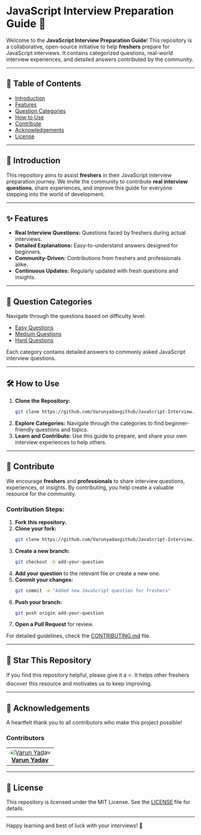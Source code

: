 # JavaScript Interview Preparation Guide 🎯

Welcome to the **JavaScript Interview Preparation Guide**! This repository is a collaborative, open-source initiative to help **freshers** prepare for JavaScript interviews. It contains categorized questions, real-world interview experiences, and detailed answers contributed by the community.

---

## 📖 Table of Contents

- [Introduction](#-introduction)
- [Features](#-features)
- [Question Categories](#-question-categories)
- [How to Use](#%EF%B8%8F-how-to-use)
- [Contribute](#-contribute)
- [Acknowledgements](#-acknowledgements)
- [License](#-license)

---

## 🔰 Introduction

This repository aims to assist **freshers** in their JavaScript interview preparation journey. We invite the community to contribute **real interview questions**, share experiences, and improve this guide for everyone stepping into the world of development.

---

## ✨ Features

- **Real Interview Questions:** Questions faced by freshers during actual interviews.
- **Detailed Explanations:** Easy-to-understand answers designed for beginners.
- **Community-Driven:** Contributions from freshers and professionals alike.
- **Continuous Updates:** Regularly updated with fresh questions and insights.

---

## 📂 Question Categories

Navigate through the questions based on difficulty level:

- [Easy Questions](./Easy/README.md)
- [Medium Questions](./Medium/README.md)
- [Hard Questions](./Hard/README.md)

Each category contains detailed answers to commonly asked JavaScript interview questions.

---

## 🛠️ How to Use

1. **Clone the Repository:**
   ```bash
   git clone https://github.com/Varunyadavgithub/JavaScript-Interview.git
   ```
2. **Explore Categories:** Navigate through the categories to find beginner-friendly questions and topics.
3. **Learn and Contribute:** Use this guide to prepare, and share your own interview experiences to help others.

---

## 🤝 Contribute

We encourage **freshers** and **professionals** to share interview questions, experiences, or insights. By contributing, you help create a valuable resource for the community.

### Contribution Steps:

1. **Fork this repository.**
2. **Clone your fork:**
   ```bash
   git clone https://github.com/Varunyadavgithub/JavaScript-Interview.git
   ```
3. **Create a new branch:**
   ```bash
   git checkout -b add-your-question
   ```
4. **Add your question** to the relevant file or create a new one.
5. **Commit your changes:**
   ```bash
   git commit -m "Added new JavaScript question for freshers"
   ```
6. **Push your branch:**
   ```bash
   git push origin add-your-question
   ```
7. **Open a Pull Request** for review.

For detailed guidelines, check the [CONTRIBUTING.md](./CONTRIBUTING.md) file.

---

## 🌟 Star This Repository

If you find this repository helpful, please give it a ⭐. It helps other freshers discover this resource and motivates us to keep improving.

---

## 🙏 Acknowledgements

A heartfelt thank you to all contributors who make this project possible!

### Contributors

<table>
  <tr>
    <td align="center">
      <a href="https://github.com/Varunyadavgithub">
        <img src="https://avatars.githubusercontent.com/Varunyadavgithub?s=100" alt="Varun Yadav" title="Varun Yadav" style="border-radius: 50%;">
      </a>
      <br>
      <strong><a href="https://github.com/Varunyadavgithub">Varun Yadav</a></strong>
    </td>
  </tr>
</table>

---

## 📜 License

This repository is licensed under the MIT License. See the [LICENSE](./LICENSE) file for details.

---

Happy learning and best of luck with your interviews! 🚀
